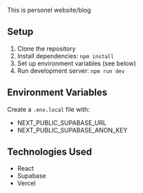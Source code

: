 This is personel website/blog 

## Setup
1. Clone the repository
2. Install dependencies: `npm install`
3. Set up environment variables (see below)
4. Run development server: `npm run dev`

## Environment Variables
Create a `.env.local` file with:
- NEXT_PUBLIC_SUPABASE_URL
- NEXT_PUBLIC_SUPABASE_ANON_KEY

## Technologies Used
- React
- Supabase
- Vercel 